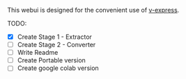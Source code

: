 This webui is designed for the convenient use of [v-express](https://github.com/tencent-ailab/V-Express/tree/main).

TODO:
- [x] Create Stage 1 - Extractor
- [ ] Create Stage 2 - Converter
- [ ] Write Readme
- [ ] Create Portable version
- [ ] Create google colab version
